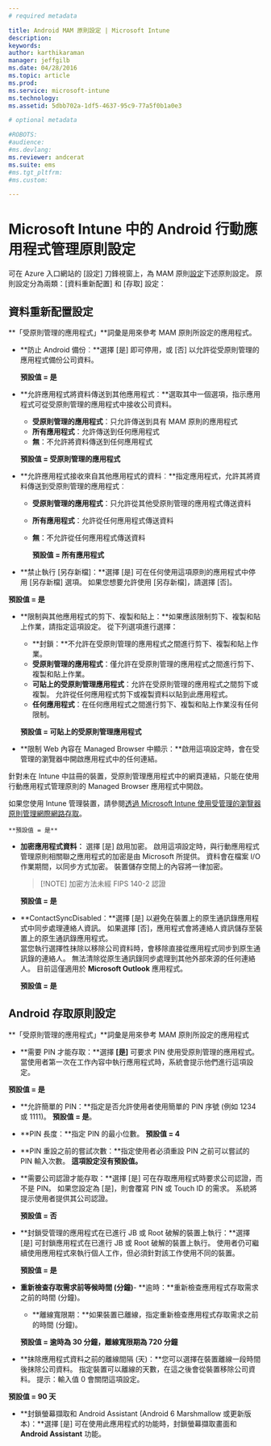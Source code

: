 ```yaml
---
# required metadata

title: Android MAM 原則設定 | Microsoft Intune
description:
keywords:
author: karthikaraman
manager: jeffgilb
ms.date: 04/28/2016
ms.topic: article
ms.prod:
ms.service: microsoft-intune
ms.technology:
ms.assetid: 5dbb702a-1df5-4637-95c9-77a5f0b1a0e3

# optional metadata

#ROBOTS:
#audience:
#ms.devlang:
ms.reviewer: andcerat
ms.suite: ems
#ms.tgt_pltfrm:
#ms.custom:

---
```


# Microsoft Intune 中的 Android 行動應用程式管理原則設定
可在 Azure 入口網站的 [設定] 刀鋒視窗上，為 MAM 原則[設定](create-and-deploy-mobile-app-management-policies-with-microsoft-intune.md)下述原則設定。
原則設定分為兩類：[資料重新配置] 和 [存取] 設定：

##  資料重新配置設定
**「受原則管理的應用程式」**詞彙是用來參考 MAM 原則所設定的應用程式。
- **防止 Android 備份︰**選擇 [是] 即可停用，或 [否] 以允許從受原則管理的應用程式備份公司資料。

  **預設值 = 是**
- **允許應用程式將資料傳送到其他應用程式︰**選取其中一個選項，指示應用程式可從受原則管理的應用程式中接收公司資料。
  -   **受原則管理的應用程式**：只允許傳送到具有 MAM 原則的應用程式
  -   **所有應用程式**：允許傳送到任何應用程式
  -   **無**：不允許將資料傳送到任何應用程式

  **預設值 = 受原則管理的應用程式**
- **允許應用程式接收來自其他應用程式的資料︰**指定應用程式，允許其將資料傳送到受原則管理的應用程式︰
  -   **受原則管理的應用程式**：只允許從其他受原則管理的應用程式傳送資料
  -   **所有應用程式**：允許從任何應用程式傳送資料
  -   **無**：不允許從任何應用程式傳送資料

      **預設值 = 所有應用程式**

-   **禁止執行 [另存新檔]：**選擇 [是] 可在任何使用這項原則的應用程式中停用 [另存新檔] 選項。 如果您想要允許使用 [另存新檔]，請選擇 [否]。

  **預設值 = 是**
- **限制與其他應用程式的剪下、複製和貼上：**如果應該限制剪下、複製和貼上作業，請指定這項設定。 從下列選項進行選擇：
  -   **封鎖：**不允許在受原則管理的應用程式之間進行剪下、複製和貼上作業。
  -   **受原則管理的應用程式**：僅允許在受原則管理的應用程式之間進行剪下、複製和貼上作業。
  -   **可貼上的受原則管理應用程式**：允許在受原則管理的應用程式之間剪下或複製。 允許從任何應用程式剪下或複製資料以貼到此應用程式。
  -   **任何應用程式**：在任何應用程式之間進行剪下、複製和貼上作業沒有任何限制。

    **預設值 = 可貼上的受原則管理應用程式**
-   **限制 Web 內容在 Managed Browser 中顯示：**啟用這項設定時，會在受管理的瀏覽器中開啟應用程式中的任何連結。

  針對未在 Intune 中註冊的裝置，受原則管理應用程式中的網頁連結，只能在使用行動應用程式管理原則的 Managed Browser 應用程式中開啟。

  如果您使用 Intune 管理裝置，請參閱[透過 Microsoft Intune 使用受管理的瀏覽器原則管理網際網路存取](manage-internet-access-using-managed-browser-policies.md)。

    **預設值 = 是**
- **加密應用程式資料︰** 選擇 [是] 啟用加密。 啟用這項設定時，與行動應用程式管理原則相關聯之應用程式的加密是由 Microsoft 所提供。 資料會在檔案 I/O 作業期間，以同步方式加密。 裝置儲存空間上的內容將一律加密。
  >[!NOTE] 加密方法未經 FIPS 140-2 認證

  **預設值 = 是**

- **ContactSyncDisabled：**選擇 [是] 以避免在裝置上的原生通訊錄應用程式中同步處理連絡人資訊。 如果選擇 [否]，應用程式會將連絡人資訊儲存至裝置上的原生通訊錄應用程式。<br/>當您執行選擇性抹除以移除公司資料時，會移除直接從應用程式同步到原生通訊錄的連絡人。 無法清除從原生通訊錄同步處理到其他外部來源的任何連絡人。 目前這僅適用於 **Microsoft Outlook** 應用程式。

  **預設值 = 是**

##  Android 存取原則設定
**「受原則管理的應用程式」**詞彙是用來參考 MAM 原則所設定的應用程式

- **需要 PIN 才能存取：**選擇 **[是]** 可要求 PIN 使用受原則管理的應用程式。 當使用者第一次在工作內容中執行應用程式時，系統會提示他們進行這項設定。

 **預設值 = 是**

 -  **允許簡單的 PIN：**指定是否允許使用者使用簡單的 PIN 序號 (例如 1234 或 1111)。 **預設值 = 是**。
 - **PIN 長度：**指定 PIN 的最小位數。 **預設值 = 4**
 - **PIN 重設之前的嘗試次數：**指定使用者必須重設 PIN 之前可以嘗試的 PIN 輸入次數。 **這項設定沒有預設值。**
- **需要公司認證才能存取：**選擇 [是] 可在存取應用程式時要求公司認證，而不是 PIN。  如果您設定為 [是]，則會覆寫 PIN 或 Touch ID 的需求。  系統將提示使用者提供其公司認證。

  **預設值 = 否**
- **封鎖受管理的應用程式在已進行 JB 或 Root 破解的裝置上執行：**選擇 [是] 可封鎖應用程式在已進行 JB 或 Root 破解的裝置上執行。 使用者仍可繼續使用應用程式來執行個人工作，但必須針對該工作使用不同的裝置。

  **預設值 = 是**
- **重新檢查存取需求前等候時間 (分鐘)**-   **逾時：**重新檢查應用程式存取需求之前的時間 (分鐘)。
  -   **離線寬限期：**如果裝置已離線，指定重新檢查應用程式存取需求之前的時間 (分鐘)。

    **預設值 = 逾時為 30 分鐘，離線寬限期為 720 分鐘**

-   **抹除應用程式資料之前的離線間隔 (天)：**您可以選擇在裝置離線一段時間後抹除公司資料。  指定裝置可以離線的天數，在這之後會從裝置移除公司資料。 提示：輸入值 0 會關閉這項設定。

  **預設值 = 90 天**
- **封鎖螢幕擷取和 Android Assistant (Android 6 Marshmallow 或更新版本)：**選擇 [是] 可在使用此應用程式的功能時，封鎖螢幕擷取畫面和 **Android Assistant** 功能。


<!--HONumber=Jun16_HO2-->


